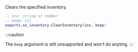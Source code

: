 Clears the specified inventory.

```lua
-- inv: string or number
-- keep: nil
exports.ox_inventory:ClearInventory(inv, keep)
```
:::caution

The `keep` argument is still unsupported and won't do anyting.
:::